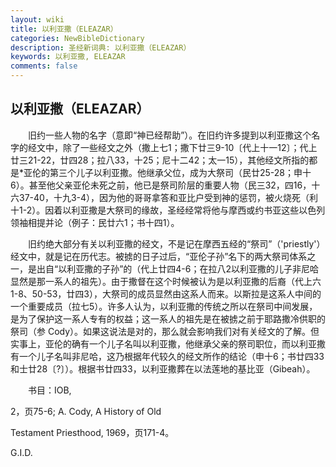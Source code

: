 ```yaml
---
layout: wiki
title: 以利亚撒（ELEAZAR）
categories: NewBibleDictionary
description: 圣经新词典: 以利亚撒（ELEAZAR）
keywords: 以利亚撒, ELEAZAR
comments: false
---
```


## 以利亚撒（ELEAZAR）

　　旧约一些人物的名字（意即“神已经帮助”）。在旧约许多提到以利亚撒这个名字的经文中，除了一些经文之外（撒上七1；撒下廿三9-10〔代上十一12〕；代上廿三21-22，廿四28；拉八33，十25；尼十二42；太一15），其他经文所指的都是*亚伦的第三个儿子以利亚撒。他继承父位，成为大祭司（民廿25-28；申十6）。甚至他父亲亚伦未死之前，他已是祭司阶层的重要人物（民三32，四16，十六37-40，十九3-4），因为他的哥哥拿答和亚比户受到神的惩罚，被火烧死（利十1-2）。因着以利亚撒是大祭司的缘故，圣经经常将他与摩西或约书亚这些以色列领袖相提并论（例子：民廿六1；书十四1）。

　　旧约绝大部分有关以利亚撒的经文，不是记在摩西五经的“祭司”（'priestly'）经文中，就是记在历代志。被掳的日子过后，“亚伦子孙”名下的两大祭司体系之一，是出自“以利亚撒的子孙”的（代上廿四4-6；在拉八2以利亚撒的儿子非尼哈显然是那一系人的祖先）。由于撒督在这个时候被认为是以利亚撒的后裔（代上六1-8、50-53，廿四3），大祭司的成员显然由这系人而来。以斯拉是这系人中间的一个重要成员（拉七5）。许多人认为，以利亚撒的传统之所以在祭司中间发展，是为了保护这一系人专有的权益；这一系人的祖先是在被掳之前于耶路撒冷供职的祭司（参 Cody）。如果这说法是对的，那么就会影响我们对有关经文的了解。但实事上，亚伦的确有一个儿子名叫以利亚撒，他继承父亲的祭司职位，而以利亚撒有一个儿子名叫非尼哈，这乃根据年代较久的经文所作的结论（申十6；书廿四33和士廿28〔?〕）。根据书廿四33，以利亚撒葬在以法莲地的基比亚（Gibeah）。

　　书目：IOB,

2，页75-6; A. Cody, A History of Old

Testament Priesthood, 1969，页171-4。

G.I.D.








